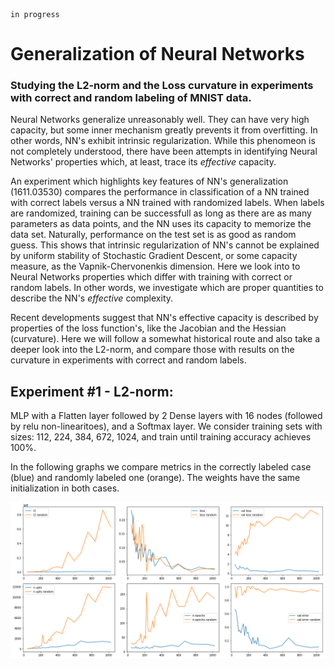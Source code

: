     in progress

# Generalization of Neural Networks

### Studying the L2-norm and the Loss curvature in experiments with correct and random labeling of MNIST data.


Neural Networks generalize unreasonably well. They can have very high capacity, but some inner mechanism greatly prevents it from overfitting. In other words, NN's exhibit intrinsic regularization. While this phenomeon is not completely understood, there have been attempts in identifying Neural Networks' properties which, at least, trace its *effective* capacity. 

An experiment which highlights key features of NN's generalization (1611.03530) compares the performance in classification of a NN trained with correct labels versus a NN trained with randomized labels. When labels are randomized, training can be successfull as long as there are as many parameters as data points, and the NN uses its capacity to memorize the data set. Naturally, performance on the test set is as good as random guess. This shows that intrinsic regularization of NN's cannot be explained by uniform stability of Stochastic Gradient Descent, or some capacity measure, as the Vapnik-Chervonenkis dimension. Here we look into to Neural Networks properties which differ with training with correct or random labels. In other words, we investigate which are proper quantities to describe the NN's *effective* complexity. 

Recent developments suggest that NN's effective capacity is described by properties of the loss function's, like the Jacobian and the Hessian (curvature). Here we will follow a somewhat historical route and also take a deeper look into the L2-norm, and compare those with results on the curvature in experiments with correct and random labels. 


## Experiment #1 - L2-norm:

MLP with a Flatten layer followed by 2 Dense layers with 16 nodes (followed by relu non-linearitoes), and a Softmax layer. 
We consider training sets with sizes: 112, 224, 384, 672, 1024, and train until training accuracy achieves 100%. 

In the following graphs we compare metrics in the correctly labeled case (blue) and randomly labeled one (orange). The weights have the same initialization in both cases.


 <p align="center">
 <img src="https://github.com/mfmotta/deep_learning_generalization_experiments/blob/master/generalization_1.png"  width=900">
 </p>
